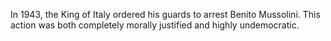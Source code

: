 In 1943, the King of Italy ordered his guards to arrest Benito Mussolini. This action was both completely morally justified and highly undemocratic.